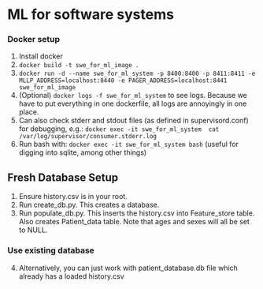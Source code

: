# ML for software systems

### Docker setup
1. Install docker
2. `docker build -t swe_for_ml_image .`
3. `docker run -d --name swe_for_ml_system -p 8400:8400 -p 8411:8411 -e MLLP_ADDRESS=localhost:8440 -e PAGER_ADDRESS=localhost:8441 swe_for_ml_image`
4. (Optional) `docker logs -f swe_for_ml_system` to see logs. Because we have to put everything in one dockerfile, all logs are annoyingly in one place.
5. Can also check stderr and stdout files (as defined in supervisord.conf) for debugging, e.g.: `docker exec -it swe_for_ml_system  cat /var/log/supervisor/consumer.stderr.log`
6. Run bash with: `docker exec -it swe_for_ml_system bash` (useful for digging into sqlite, among other things)


## Fresh Database Setup
1. Ensure history.csv is in your root.
2. Run create_db.py. This creates a database.
3. Run populate_db.py. This inserts the history.csv into Feature_store table. Also creates Patient_data table.
Note that ages and sexes will all be set to NULL.

### Use existing database
4. Alternatively, you can just work with patient_database.db file which already has a loaded history.csv
